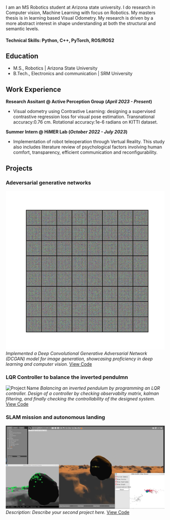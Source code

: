 I am an MS Robotics student at Arizona state university. I do research in Computer vision, Machine Learning with focus on Robotics. My masters thesis is in learning based Visual Odometry. My research is driven by a more abstract interest in shape understanding at both the structural and semantic levels.

#### Technical Skills: Python, C++, PyTorch, ROS/ROS2

## Education						       		
- M.S., Robotics	| Arizona State University	 			        		
- B.Tech., Electronics and communication | SRM University

## Work Experience
**Research Assitant @ Active Perception Group (_April 2023 - Present_)**
- Visual odometry using Contrastive Learning: designing a supervised contrastive regression loss for visual pose estimation. Transnational accuracy:0.76 cm. Rotational accuracy:1e-6 radians on KITTI dataset.

**Summer Intern @ HiMER Lab (_October 2022 - July 2023_)**
- Implementation of robot teleoperation through Vertual Reality. This study also includes literature review of psychological factors involving human comfort, transparency, efficient communication and reconfigurability.

## Projects

### Adeversarial generative networks

![Project Name](images/animation.gif)
*Implemented a Deep Convolutional Generative Adversarial Network (DCGAN) model for image generation, showcasing proficiency in deep learning and computer vision.*
[View Code](https://github.com/zeelbhatt/generative_adversarial_networks)


### LQR Controller to balance the inverted pendulmn

![Project Name](images/pendulmn.gif)
*Balancing an inverted pendulum by programming an LQR controller. Design of a controller by checking observabilty matrix, kalman filtering, and finally checking the controllability of the designed system.*
[View Code](https://github.com/zeelbhatt/autonomous-exploration/tree/main/pendulum_control)



### SLAM mission and autonomous landing

![Another Project](images/map-slam.png)
*Description: Describe your second project here.*
[View Code](https://github.com/zeelbhatt/autonomous-exploration/tree/main)







